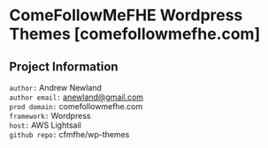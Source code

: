 # ComeFollowMeFHE Wordpress Themes [comefollowmefhe.com]

## Project Information
`author:` Andrew Newland <br>
`author email:` anewland@gmail.com <br>
`prod domain:` comefollowmefhe.com <br>
`framework:` Wordpress <br>
`host:` AWS Lightsail <br>
`github repo:` cfmfhe/wp-themes <br>